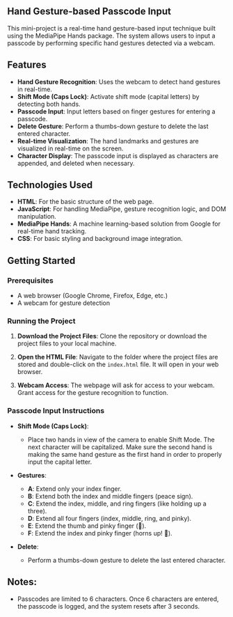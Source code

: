 ## Hand Gesture-based Passcode Input

This mini-project is a real-time hand gesture-based input technique built using the MediaPipe Hands package. The system allows users to input a passcode by performing specific hand gestures detected via a webcam. 

## Features
- **Hand Gesture Recognition**: Uses the webcam to detect hand gestures in real-time.
- **Shift Mode (Caps Lock)**: Activate shift mode (capital letters) by detecting both hands.
- **Passcode Input**: Input letters based on finger gestures for entering a passcode.
- **Delete Gesture**: Perform a thumbs-down gesture to delete the last entered character.
- **Real-time Visualization**: The hand landmarks and gestures are visualized in real-time on the screen.
- **Character Display**: The passcode input is displayed as characters are appended, and deleted when necessary.

## Technologies Used
- **HTML**: For the basic structure of the web page.
- **JavaScript**: For handling MediaPipe, gesture recognition logic, and DOM manipulation.
- **MediaPipe Hands**: A machine learning-based solution from Google for real-time hand tracking.
- **CSS**: For basic styling and background image integration.

## Getting Started

### Prerequisites
- A web browser (Google Chrome, Firefox, Edge, etc.)
- A webcam for gesture detection

### Running the Project

1. **Download the Project Files**:
   Clone the repository or download the project files to your local machine.

2. **Open the HTML File**:
   Navigate to the folder where the project files are stored and double-click on the `index.html` file. It will open in your web browser.

3. **Webcam Access**:
   The webpage will ask for access to your webcam. Grant access for the gesture recognition to function.

### Passcode Input Instructions

- **Shift Mode (Caps Lock)**: 
  - Place two hands in view of the camera to enable Shift Mode. The next character will be capitalized. Make sure the second hand is making the same hand gesture as the first hand in order to properly input the capital letter. 
  
- **Gestures**:
  - **A**: Extend only your index finger. 
  - **B**: Extend both the index and middle fingers (peace sign).
  - **C**: Extend the index, middle, and ring fingers (like holding up a three).
  - **D**: Extend all four fingers (index, middle, ring, and pinky).
  - **E**: Extend the thumb and pinky finger (🤙).
  - **F**: Extend the index and pinky finger (horns up! 🤘).
  
- **Delete**: 
  - Perform a thumbs-down gesture to delete the last entered character.

## Notes:
- Passcodes are limited to 6 characters. Once 6 characters are entered, the passcode is logged, and the system resets after 3 seconds.
